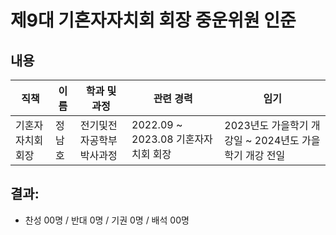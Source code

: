 제9대 기혼자자치회 회장 중운위원 인준
===

## 내용

| 직책 | 이름 | 학과 및 과정 | 관련 경력 | 임기 |
|---|---|---|---|---|
| 기혼자자치회 회장 | 정남호 | 전기및전자공학부 박사과정 | 2022.09 \~ 2023.08 기혼자자치회 회장 | 2023년도 가을학기 개강일 ~ 2024년도 가을학기 개강 전일 |

## 결과:
- 찬성 00명 / 반대 0명 / 기권 0명 / 배석 00명
